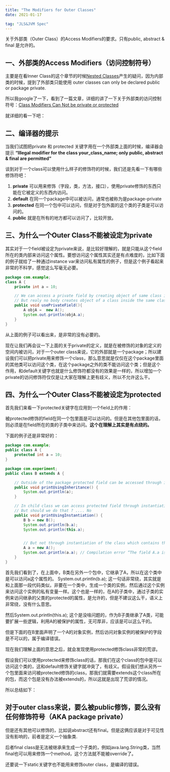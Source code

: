```yaml
---
title: "The Modifiers for Outer Classes" 
date: 2021-01-17

tag: "JLS&JVM Spec"
---
```


关于外部类（Outer Class）的Access Modifiers的要求。只有public, abstract & final 是允许的。

<!--more-->

## 一、外部类的Access Modifiers（访问控制符号）

主要是在看Inner Class的这个章节的时候[Nested Classes](https://docs.oracle.com/javase/tutorial/java/javaOO/nested.html)产生的疑问，因为内部类的时候，提到了外部类只能使用 outer classes can only be declared public or package private.

所以我google了一下，看到了一篇文章，详细的讲了一下关于外部类的访问控制符号：[Class Modifiers Can Not be private or protected](https://www.programmingmitra.com/2016/10/why-a-java-class-can-not-be-private-or-protected.html)

就详细的看一下吧：

## 二、编译器的提示

当我们试图把private 和 protected 关键字用在一个外部类上面的时候，编译器会提示 **“Illegal modifier for the class your_class_name; only public, abstract & final are permitted”**

谈到对于一个class可以使用什么样子的修饰符的时候，我们还是先看一下有哪些修饰符吧：

1. **private** 可以用来修饰（字段，类，方法，接口），使用private修饰的东西只能在它被定义的东西内访问。
2. **default** 在同一个package中可以被访问，通常也被称为是package-private
3. **protected** 在同一个包中可以访问，但是对于包外面的这个类的子类是可以访问的。
4. **public** 就是在所有的地方都可以访问了，比较开放。

## 三、为什么一个Outer Class不能被设定为private

其实对于一个field被设定为private来说，是比较好理解的，就是只能从这个field所在的类内部来访问这个属性。要想访问这个属性其实还是有点难度的，比如下面的例子就给了一种通过instance var来访问私有属性的例子，但是这个例子看起来非常的不科学，感觉这么写毫无必要。

```java
package com.example;
class A {
    private int a = 10;

    // We can access a private field by creating object of same class inside the same class
    // But realy no body creates object of a class inside the same class
    public void usePrivateField(){
        A objA =  new A();
        System.out.println(objA.a);
    }
}
```

从上面的例子可以看出来，是非常的没有必要的。

现在让我们再会议一下上面的关于private的定义，就是在被修饰的对象的定义的空间内被访问，对于一个outer class来说，它的外部就是一个package；所以建设我们可以把private用来修饰一个class，那么意思就是仅仅在这个package里面的其他类可以访问这个类，在这个package之外的类不能访问这个类；但是这个作用，和default关键字也就是什么修饰符都没有的效果是一样的，所以增加一个private的访问修饰符仅仅是让大家在理解上更有歧义，所以不允许这么干。

## 四、为什么一个Outer Class不能被设定为protected

首先我们来看一下protected关键字在应用到一个field上的作用：

被protected修饰的field在同一个包里面是可以访问的。但是在其他包里面的话，则必须是在field所在的类的子类中来访问。**这个在理解上其实是有点绕的。**


下面的例子还是非常好的：

```java
package com.example;
public class A {
    protected int a = 10;
}
```

```java
package com.experiment;
public class B extends A {

    // Outside of the package protected field can be accessed through inheritance
    public void printUsingInheritance() {
        System.out.println(a);
    }

    // In child class we can access protected field through instantiation of child class
    // But should we do that ? .... No
    public void printUsingInstantiation() {
        B b = new B();
        System.out.println(b.a);
        System.out.println(this.a);


        // But not through instantiation of the class which contains the protected field
        A a = new A();
        System.out.println(a.a); // Compilation error “The field A.a is not visible”
    }
}
```

首先我们看到了，在上面中，B类在另外一个包中，它继承了A，所以在这个类中是可以访问a这个属性的。  System.out.println(b.a); 这一句话非常绕，其实就是和上面那一段代码类似，非要在一个类中，生成一个类的实例，然后通过这个实例来访问这个实例的私有变量一样。这个也是一样的，在A的子类中，通过子类的实例来访问继承的父类的protected的属性，是允许的，但是不建议这么干，语义上非常绕，没有什么意思。

然后System.out.println(this.a); 这个是没啥问题的，作为B子类继承了A类，可能要扩展一些逻辑，利用A的被保护的属性，无可厚非，应该是可以这么干的。

但是下面的在B里面声明了一个A的对象实例，然后访问对象实例的被保护的字段是不可以的，属于编译错误。

现在我们理解上面的意思之后，就会发现使用protected修饰class非常的荒谬。

假设我们可以使用protected来修饰class的话，那我们在这个class的包中是可以访问这个类的，这和default修饰关键字就冲突了，有歧义。假设我们想从另外一个包里面来访问被protected修饰的class，那我们就需要extends这个class所在的包，而这个包是没有办法被extends的，所以这就是出现了荒谬的情况。

所以总结如下：

## 对于outer class来说，要么被public修饰，要么没有任何修饰符号（AKA package private）

但是还有其他可以修饰的，比如说abstract还有final。但是这俩应该是对于可见性没有影响的，前者是定义一个抽象类.

后者final class是无法被继承来生成一个子类的，例如java.lang.String类，当然final也可以用来修饰一个method，这个方法就不能被override了。

还要说一下static关键字也不能用来修饰outer class，是编译的错误。
